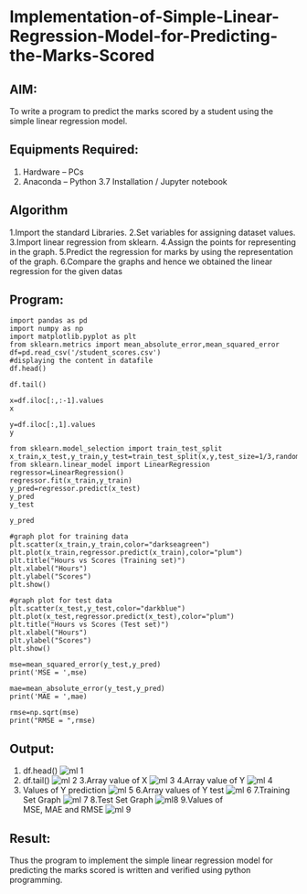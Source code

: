 # Implementation-of-Simple-Linear-Regression-Model-for-Predicting-the-Marks-Scored

## AIM:
To write a program to predict the marks scored by a student using the simple linear regression model.

## Equipments Required:
1. Hardware – PCs
2. Anaconda – Python 3.7 Installation / Jupyter notebook

## Algorithm
1.Import the standard Libraries.
2.Set variables for assigning dataset values.
3.Import linear regression from sklearn.
4.Assign the points for representing in the graph.
5.Predict the regression for marks by using the representation of the graph.
6.Compare the graphs and hence we obtained the linear regression for the given datas

## Program:
```
import pandas as pd
import numpy as np
import matplotlib.pyplot as plt
from sklearn.metrics import mean_absolute_error,mean_squared_error
df=pd.read_csv('/student_scores.csv')
#displaying the content in datafile
df.head()

df.tail()

x=df.iloc[:,:-1].values
x

y=df.iloc[:,1].values
y

from sklearn.model_selection import train_test_split
x_train,x_test,y_train,y_test=train_test_split(x,y,test_size=1/3,random_state=0)
from sklearn.linear_model import LinearRegression
regressor=LinearRegression()
regressor.fit(x_train,y_train)
y_pred=regressor.predict(x_test)
y_pred
y_test

y_pred

#graph plot for training data
plt.scatter(x_train,y_train,color="darkseagreen")
plt.plot(x_train,regressor.predict(x_train),color="plum")
plt.title("Hours vs Scores (Training set)")
plt.xlabel("Hours")
plt.ylabel("Scores")
plt.show()

#graph plot for test data
plt.scatter(x_test,y_test,color="darkblue")
plt.plot(x_test,regressor.predict(x_test),color="plum")
plt.title("Hours vs Scores (Test set)")
plt.xlabel("Hours")
plt.ylabel("Scores")
plt.show()

mse=mean_squared_error(y_test,y_pred)
print('MSE = ',mse)

mae=mean_absolute_error(y_test,y_pred)
print('MAE = ',mae)

rmse=np.sqrt(mse)
print("RMSE = ",rmse)
```

## Output:
1. df.head()
![ml 1](https://github.com/magesh534/Implementation-of-Simple-Linear-Regression-Model-for-Predicting-the-Marks-Scored/assets/135577936/24458f64-35f9-4347-832c-cbafe6523716)
2. df.tail()
![ml 2](https://github.com/magesh534/Implementation-of-Simple-Linear-Regression-Model-for-Predicting-the-Marks-Scored/assets/135577936/ade86d1c-5c11-45b4-9e26-e8a001c33331)
3.Array value of X
![ml 3](https://github.com/magesh534/Implementation-of-Simple-Linear-Regression-Model-for-Predicting-the-Marks-Scored/assets/135577936/b7ac3bd4-1260-4959-ab68-3cc22ea7eba4)
4.Array value of Y
![ml 4](https://github.com/magesh534/Implementation-of-Simple-Linear-Regression-Model-for-Predicting-the-Marks-Scored/assets/135577936/bb6304e9-4ef3-4df1-99ca-98f6ec1de3e2)
5. Values of Y prediction
![ml 5](https://github.com/magesh534/Implementation-of-Simple-Linear-Regression-Model-for-Predicting-the-Marks-Scored/assets/135577936/39bae5bf-c00e-4c9e-ac98-65f1eb82cc24)
6.Array values of Y test
![ml 6](https://github.com/magesh534/Implementation-of-Simple-Linear-Regression-Model-for-Predicting-the-Marks-Scored/assets/135577936/25592a50-268a-440d-9165-3988437a1b98)
7.Training Set Graph
![ml 7](https://github.com/magesh534/Implementation-of-Simple-Linear-Regression-Model-for-Predicting-the-Marks-Scored/assets/135577936/2b387912-598d-4de4-9dc9-ec6196be95c2)
8.Test Set Graph
![ml8](https://github.com/magesh534/Implementation-of-Simple-Linear-Regression-Model-for-Predicting-the-Marks-Scored/assets/135577936/26c88334-e395-4d9e-888d-392f72fac961)
9.Values of MSE, MAE and RMSE
![ml 9](https://github.com/magesh534/Implementation-of-Simple-Linear-Regression-Model-for-Predicting-the-Marks-Scored/assets/135577936/b31bb641-bd7a-4ac5-ac35-770f29234c77)



## Result:
Thus the program to implement the simple linear regression model for predicting the marks scored is written and verified using python programming.
